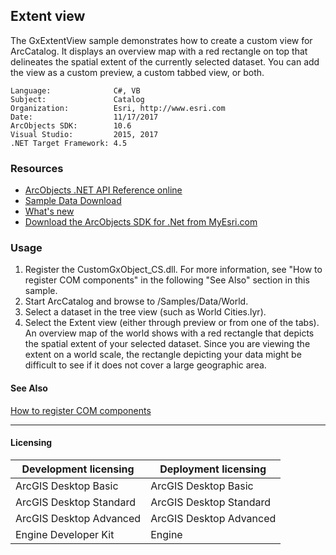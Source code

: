 ## Extent view

The GxExtentView sample demonstrates how to create a custom view for ArcCatalog. It displays an overview map with a red rectangle on top that delineates the spatial extent of the currently selected dataset. You can add the view as a custom preview, a custom tabbed view, or both.   


<!-- TODO: Fill this section below with metadata about this sample-->
```
Language:              C#, VB
Subject:               Catalog
Organization:          Esri, http://www.esri.com
Date:                  11/17/2017
ArcObjects SDK:        10.6
Visual Studio:         2015, 2017
.NET Target Framework: 4.5
```

### Resources

* [ArcObjects .NET API Reference online](http://desktop.arcgis.com/en/arcobjects/latest/net/webframe.htm)  
* [Sample Data Download](../../releases)  
* [What's new](http://desktop.arcgis.com/en/arcobjects/latest/net/webframe.htm#91cabc68-2271-400a-8ff9-c7fb25108546.htm)  
* [Download the ArcObjects SDK for .Net from MyEsri.com](https://my.esri.com/)  

### Usage
1. Register the CustomGxObject_CS.dll. For more information, see "How to register COM components" in the following "See Also" section in this sample.  
1. Start ArcCatalog and browse to <your ArcGIS Developer Kit installation location>/Samples/Data/World.  
1. Select a dataset in the tree view (such as World Cities.lyr).  
1. Select the Extent view (either through preview or from one of the tabs). An overview map of the world shows with a red rectangle that depicts the spatial extent of your selected dataset. Since you are viewing the extent on a world scale, the rectangle depicting your data might be difficult to see if it does not cover a large geographic area.   







#### See Also  
[How to register COM components](http://desktop.arcgis.com/search/?q=How%20to%20register%20COM%20components&p=0&language=en&product=arcobjects-sdk-dotnet&version=&n=15&collection=help)  


---------------------------------

#### Licensing  
| Development licensing | Deployment licensing | 
| ------------- | ------------- | 
| ArcGIS Desktop Basic | ArcGIS Desktop Basic |  
| ArcGIS Desktop Standard | ArcGIS Desktop Standard |  
| ArcGIS Desktop Advanced | ArcGIS Desktop Advanced |  
| Engine Developer Kit | Engine |  


